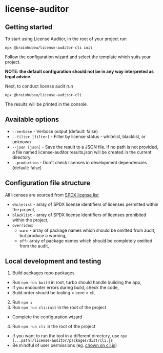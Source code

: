 # license-auditor

## Getting started

To start using License Auditor, in the root of your project run

```
npx @brainhubeu/license-auditor-cli init
```

Follow the configuration wizard and select the template which suits your project.

**NOTE: the default configuration should not be in any way interpreted as legal advice.**

Next, to conduct license audit run

```
npx @brainhubeu/license-auditor-cli
```

The results will be printed in the console.

## Available options

- `--verbose` - Verbose output (default: false)
- `--filter [filter]` - Filter by license status - whitelist, blacklist, or unknown
- `--json [json]` - Save the result to a JSON file. If no path is not provided, a file named license-auditor.results.json will be created in the current directory.
- `--production` - Don't check licenses in development dependencies (default: false)

## Configuration file structure

All licenses are sourced from [SPDX license list](https://spdx.org/licenses/)

- `whitelist` - array of SPDX license identifiers of licenses permitted within the project,
- `blacklist` - array of SPDX license identifiers of licenses prohibited within the project,
- `overrides`:
  - `warn` - array of package names which should be omitted from audit, but produce a warning,
  - `off`- array of package names which should be completely omitted from the audit,

## Local development and testing

1. Build packages repo packages

- Run `npm run build` in root, turbo should handle building the app,
- If you encounter errors during build, check the code,
- Build order should be tooling > core > cli,

2. Run `npm i`
3. Run `npm run cli:init` in the root of the project

- Complete the configuration wizard

4. Run `npm run cli` in the root of the project

- If you want to run the tool in a different directory, use `npx [...path]/license-auditor/packages/dist/cli.js`
- Be mindful of user permissions (eg. [chown on cli.js](https://stackoverflow.com/questions/53455753/ubuntu-create-react-app-fails-with-permission-denied/53455921#53455921))

